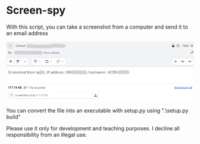 # Screen-spy
With this script, you can take a screenshot from a computer and send it to an email address

![Demonstration](https://raw.githubusercontent.com/JigolKa/Screen-spy/main/demonstration.png)

You can convert the file into an executable with setup.py using ".\setup.py build"

Please use it only for development and teaching purposes. I decline all responsibility from an illegal use.
